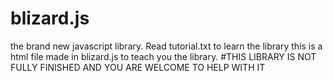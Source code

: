 # blizard.js
the brand new javascript library. Read tutorial.txt to learn the library this is a html file made in blizard.js to teach you the library.
#THIS LIBRARY IS NOT FULLY FINISHED AND YOU ARE WELCOME TO HELP WITH IT
